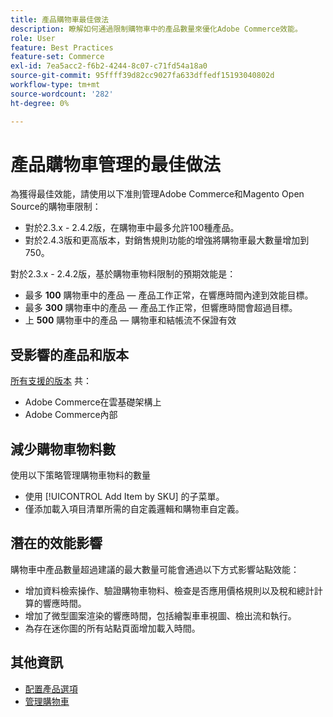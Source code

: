 ```yaml
---
title: 產品購物車最佳做法
description: 瞭解如何通過限制購物車中的產品數量來優化Adobe Commerce效能。
role: User
feature: Best Practices
feature-set: Commerce
exl-id: 7ea5acc2-f6b2-4244-8c07-c71fd54a18a0
source-git-commit: 95ffff39d82cc9027fa633dffedf15193040802d
workflow-type: tm+mt
source-wordcount: '282'
ht-degree: 0%

---
```


# 產品購物車管理的最佳做法

為獲得最佳效能，請使用以下准則管理Adobe Commerce和Magento Open Source的購物車限制：

- 對於2.3.x - 2.4.2版，在購物車中最多允許100種產品。
- 對於2.4.3版和更高版本，對銷售規則功能的增強將購物車最大數量增加到750。


對於2.3.x - 2.4.2版，基於購物車物料限制的預期效能是：

- 最多 **100** 購物車中的產品 — 產品工作正常，在響應時間內達到效能目標。
- 最多 **300** 購物車中的產品 — 產品工作正常，但響應時間會超過目標。
- 上 **500** 購物車中的產品 — 購物車和結帳流不保證有效

## 受影響的產品和版本

[所有支援的版本](../../../release/versions.md) 共：

- Adobe Commerce在雲基礎架構上
- Adobe Commerce內部

## 減少購物車物料數

使用以下策略管理購物車物料的數量

- 使用 [!UICONTROL Add Item by SKU] 的子菜單。
- 僅添加載入項目清單所需的自定義邏輯和購物車自定義。

## 潛在的效能影響

購物車中產品數量超過建議的最大數量可能會通過以下方式影響站點效能：

- 增加資料檢索操作、驗證購物車物料、檢查是否應用價格規則以及稅和總計計算的響應時間。
- 增加了微型圖案渲染的響應時間，包括繪製車車視圖、檢出流和執行。
- 為存在迷你圖的所有站點頁面增加載入時間。

## 其他資訊

- [配置產品選項](https://experienceleague.adobe.com/docs/commerce-admin/inventory/configuration/product-options.html)
- [管理購物車](https://experienceleague.adobe.com/docs/commerce-admin/stores-sales/point-of-purchase/assist/shopping-assisted-cart-manage.html)
